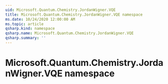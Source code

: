```yaml
---
uid: Microsoft.Quantum.Chemistry.JordanWigner.VQE
title: Microsoft.Quantum.Chemistry.JordanWigner.VQE namespace
ms.date: 10/24/2020 12:00:00 AM
ms.topic: article
qsharp.kind: namespace
qsharp.name: Microsoft.Quantum.Chemistry.JordanWigner.VQE
qsharp.summary: ''
---
```


# Microsoft.Quantum.Chemistry.JordanWigner.VQE namespace



